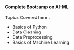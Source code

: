 #### Complete Bootcamp on AI-ML

Topics Covered here :
 - Basics of Python
 - Data Cleaning
 - Data Preprocessing
 - Basics of Machine Learning
